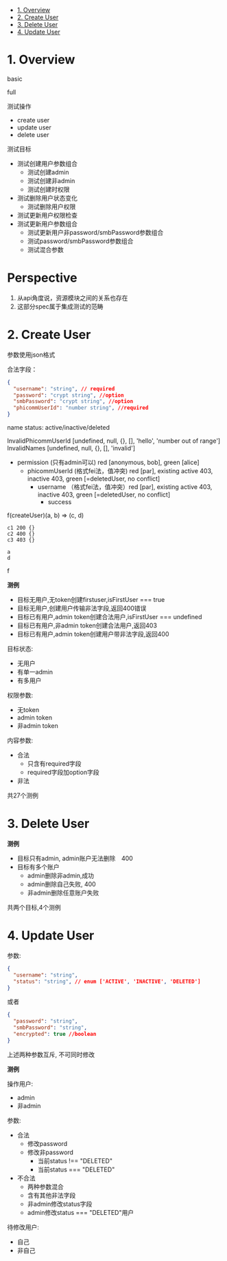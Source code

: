 <!-- TOC -->

- [1. Overview](#1-overview)
- [2. Create User](#2-create-user)
- [3. Delete User](#3-delete-user)
- [4. Update User](#4-update-user)

<!-- /TOC -->

# 1. Overview

basic

full

测试操作

+ create user
+ update user
+ delete user

测试目标
+ 测试创建用户参数组合
  + 测试创建admin
  + 测试创建非admin
  + 测试创建时权限
+ 测试删除用户状态变化
  + 测试删除用户权限
+ 测试更新用户权限检查
+ 测试更新用户参数组合
  + 测试更新用户非password/smbPassword参数组合
  + 测试password/smbPassword参数组合
  + 测试混合参数

# Perspective

1. 从api角度说，资源模块之间的关系也存在
2. 这部分spec属于集成测试的范畴

# 2. Create User

参数使用json格式

合法字段：

```json
{
  "username": "string", // required
  "password": "crypt string", //option
  "smbPassword": "crypt string", //option
  "phicommUserId": "number string", //required
}
```

name
status: active/inactive/deleted

InvalidPhicommUserId [undefined, null, {}, [], 'hello', 'number out of range']
InvalidNames [undefined, null, {}, [], 'invalid']

+ permission (只有admin可以) red [anonymous, bob], green [alice]
  + phicommUserId (格式fei法，值冲突) red [par], existing active 403, inactive 403, green [=deletedUser, no conflict]
    + username （格式fei法，值冲突）red [par], existing active 403, inactive 403, green [=deletedUser, no conflict]
      + success

f(createUser)(a, b) => (c, d)
```
c1 200 {}
c2 400 {}
c3 403 {}
```

```
a 
d 
```

f




**测例**

+ 目标无用户,无token创建firstuser,isFirstUser === true
+ 目标无用户,创建用户传输非法字段,返回400错误
+ 目标已有用户,admin token创建合法用户,isFirstUser === undefined
+ 目标已有用户,非admin token创建合法用户,返回403
+ 目标已有用户,admin token创建用户带非法字段,返回400

目标状态:
+ 无用户
+ 有单一admin
+ 有多用户

权限参数:
+ 无token
+ admin token
+ 非admin token

内容参数:
+ 合法
  + 只含有required字段
  + required字段加option字段
+ 非法

共27个测例

# 3. Delete User

**测例**

+ 目标只有admin, admin账户无法删除　400
+ 目标有多个账户
  + admin删除非admin,成功
  + admin删除自己失败, 400
  + 非admin删除任意账户失败

共两个目标,4个测例

# 4. Update User

参数:

```json
{
  "username": "string",
  "status": "string", // enum ['ACTIVE', 'INACTIVE', 'DELETED']
}
```

或者

```json
{
  "password": "string",
  "smbPassword": "string",
  "encrypted": true //boolean
}
```

上述两种参数互斥, 不可同时修改

**测例**

操作用户:
+ admin
+ 非admin

参数:
+ 合法
  + 修改password
  + 修改非password
    + 当前status !== "DELETED"
    + 当前status === "DELETED"
+ 不合法
  + 两种参数混合
  + 含有其他非法字段
  + 非admin修改status字段
  + admin修改status === "DELETED"用户

待修改用户:
+ 自己
+ 非自己

